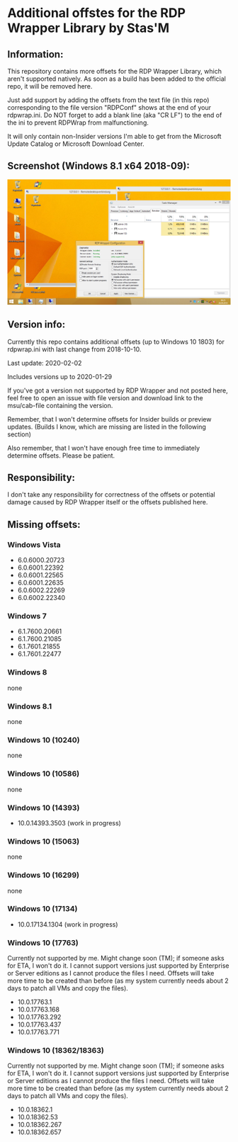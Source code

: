 # Additional offstes for the RDP Wrapper Library by Stas'M


## Information:
This repository contains more offsets for the RDP Wrapper Library, which aren't supported natively.
As soon as a build has been added to the official repo, it will be removed here.

Just add support by adding the offsets from the text file (in this repo) corresponding to the file version "RDPConf" shows at the end of your rdpwrap.ini.
Do NOT forget to add a blank line (aka "CR LF") to the end of the ini to prevent RDPWrap from malfunctioning.

It will only contain non-Insider versions I'm able to get from the Microsoft Update Catalog or Microsoft Download Center.


## Screenshot (Windows 8.1 x64 2018-09):
![Screenshot](/RDPWrapper_Demo_w63_19093.png "Screenshot of Windows 8.1 with all updates up to 2018-09")


## Version info:
Currently this repo contains additional offsets (up to Windows 10 1803) for rdpwrap.ini with last change from 2018-10-10.

Last update: 2020-02-02

Includes versions up to 2020-01-29

If you've got a version not supported by RDP Wrapper and not posted here, feel free to open an issue with file version and download link to the msu/cab-file containing the version.

Remember, that I won't determine offsets for Insider builds or preview updates. (Builds I know, which are missing are listed in the following section)

Also remember, that I won't have enough free time to immediately determine offsets. Please be patient.

## Responsibility:
I don't take any responsibility for correctness of the offsets or potential damage caused by RDP Wrapper itself or the offsets published here.

## Missing offsets:

### Windows Vista
- 6.0.6000.20723
- 6.0.6001.22392
- 6.0.6001.22565
- 6.0.6001.22635
- 6.0.6002.22269
- 6.0.6002.22340

### Windows 7
- 6.1.7600.20661
- 6.1.7600.21085
- 6.1.7601.21855
- 6.1.7601.22477

### Windows 8
none

### Windows 8.1
none

### Windows 10 (10240)
none

### Windows 10 (10586)
none

### Windows 10 (14393)
- 10.0.14393.3503 (work in progress)

### Windows 10 (15063)
none

### Windows 10 (16299)
none

### Windows 10 (17134)
- 10.0.17134.1304 (work in progress)

### Windows 10 (17763)
Currently not supported by me.
Might change soon (TM); if someone asks for ETA, I won't do it.
I cannot support versions just supported by Enterprise or Server editions as I cannot produce the files I need.
Offsets will take more time to be created than before (as my system currently needs about 2 days to patch all VMs and copy the files).
- 10.0.17763.1
- 10.0.17763.168
- 10.0.17763.292
- 10.0.17763.437
- 10.0.17763.771

### Windows 10 (18362/18363)
Currently not supported by me.
Might change soon (TM); if someone asks for ETA, I won't do it.
I cannot support versions just supported by Enterprise or Server editions as I cannot produce the files I need.
Offsets will take more time to be created than before (as my system currently needs about 2 days to patch all VMs and copy the files).
- 10.0.18362.1
- 10.0.18362.53
- 10.0.18362.267
- 10.0.18362.657
